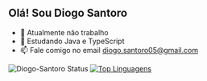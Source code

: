 ## Olá! Sou Diogo Santoro

- 🔭 Atualmente não trabalho
- 🌱 Estudando Java e TypeScript
- 📫 Fale comigo no email diogo.santoro05@gmail.com


![Diogo-Santoro Status](https://github-readme-stats.vercel.app/api?username=Diogo-Santoro&show_icons=true)    [![Top Linguagens](https://github-readme-stats.vercel.app/api/top-langs/?username=karanalpe&layout=compact)](https://github.com/anuraghazra/github-readme-stats)
